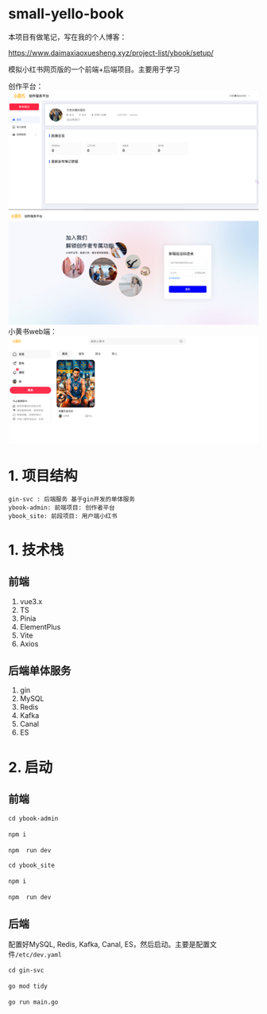 # small-yello-book

本项目有做笔记，写在我的个人博客：

https://www.daimaxiaoxuesheng.xyz/project-list/ybook/setup/

模拟小红书网页版的一个前端+后端项目。主要用于学习

创作平台：
![img.png](imgs/img.png)
![img.png](imgs/img_2.png)
小黄书web端：
![img_1.png](imgs/img_1.png)

# 1. 项目结构

```shell
gin-svc : 后端服务 基于gin开发的单体服务
ybook-admin: 前端项目: 创作者平台
ybook_site: 前段项目: 用户端小红书
```



# 1. 技术栈

## 前端

1. vue3.x
2. TS
3. Pinia
4. ElementPlus
5. Vite
6. Axios



## 后端单体服务

1. gin 
2. MySQL
3. Redis
4. Kafka
5. Canal
6. ES


# 2. 启动

## 前端

```shell
cd ybook-admin

npm i

npm  run dev
```


```shell
cd ybook_site

npm i

npm  run dev
```

## 后端
配置好MySQL, Redis, Kafka, Canal, ES，然后启动。主要是配置文件`/etc/dev.yaml`
```shell
cd gin-svc

go mod tidy

go run main.go
```



